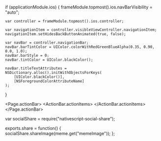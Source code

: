 if (applicationModule.ios) {
	frameModule.topmost().ios.navBarVisibility = "auto";

	var controller = frameModule.topmost().ios.controller;

	var navigationItem = controller.visibleViewController.navigationItem;
	navigationItem.setHidesBackButtonAnimated(true, false);

	var navBar = controller.navigationBar;
	navBar.barTintColor = UIColor.colorWithRedGreenBlueAlpha(0.35, 0.90, 0.0, 1.0);
	navBar.barStyle = 0;
	navBar.tintColor = UIColor.blackColor();

	navBar.titleTextAttributes = NSDictionary.alloc().initWithObjectsForKeys(
		[UIColor.blackColor()],
		[NSForegroundColorAttributeName]
	);
}

<Page.actionBar>
	<ActionBar title="Create New">
		<ActionBar.actionItems>
			<ActionItem text="Share" tap="share" ios.position="right" />
		</ActionBar.actionItems>
	</ActionBar>
</Page.actionBar>


var socialShare = require("nativescript-social-share");


exports.share = function() {
	socialShare.shareImage(meme.get("memeImage"));
};